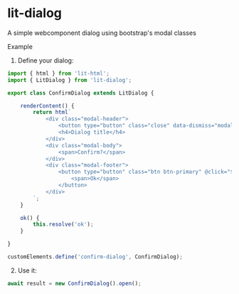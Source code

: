 # lit-dialog
A simple webcomponent dialog using bootstrap's modal classes
  
Example  
  
1. Define your dialog:  

```javascript
import { html } from 'lit-html';
import { LitDialog } from 'lit-dialog';

export class ConfirmDialog extends LitDialog {

    renderContent() {
        return html`
            <div class="modal-header">
                <button type="button" class="close" data-dismiss="modal" aria-label="Close"><span aria-hidden="true">&times;</span></button>
                <h4>Dialog title</h4>
            </div>
            <div class="modal-body">
                <span>Confirm?</span>
            </div>
            <div class="modal-footer">
                <button type="button" class="btn btn-primary" @click="${e => this.ok()}">
                    <span>Ok</span>
                </button>
            </div>            
        `;
    }

    ok() {
        this.resolve('ok');
    }

}

customElements.define('confirm-dialog', ConfirmDialog);
```  
  
2. Use it:
  
```javascript
await result = new ConfirmDialog().open();
```
